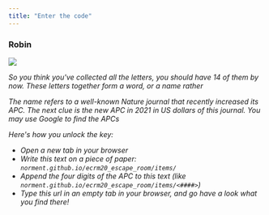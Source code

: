 ```yaml
---
title: "Enter the code"
---
```


### Robin

![](/images/robin-sitting.png)

_So you think you've collected all the letters, you should have 14 of them by now. These letters together form a word, or a name rather_

_The name refers to a well-known Nature journal that recently increased its APC. The next clue is the new APC in 2021 in US dollars of this journal. You may use Google to find the APCs_

_Here's how you unlock the key:_
-   _Open a new tab in your browser_
-   _Write this text on a piece of paper: `norment.github.io/ecrm20_escape_room/items/`_
-   _Append the four digits of the APC to this text (like `norment.github.io/ecrm20_escape_room/items/<####>`)_
-   _Type this url in an empty tab in your browser, and go have a look what you find there!_

